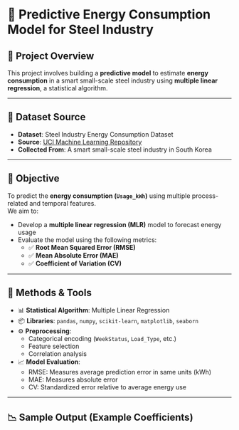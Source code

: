 # 🔧 Predictive Energy Consumption Model for Steel Industry

## 📌 Project Overview

This project involves building a **predictive model** to estimate **energy consumption** in a smart small-scale steel industry using **multiple linear regression**, a statistical algorithm.

---

## 📂 Dataset Source

- **Dataset**: Steel Industry Energy Consumption Dataset  
- **Source**: [UCI Machine Learning Repository](https://archive.ics.uci.edu/dataset/851/steel+industry+energy+consumption)  
- **Collected From**: A smart small-scale steel industry in South Korea

---

## 🎯 Objective

To predict the **energy consumption (`Usage_kWh`)** using multiple process-related and temporal features.  
We aim to:
- Develop a **multiple linear regression (MLR)** model to forecast energy usage
- Evaluate the model using the following metrics:
  - ✅ **Root Mean Squared Error (RMSE)**
  - ✅ **Mean Absolute Error (MAE)**
  - ✅ **Coefficient of Variation (CV)**

---

## 🧠 Methods & Tools

- 📊 **Statistical Algorithm**: Multiple Linear Regression
- 📦 **Libraries**: `pandas`, `numpy`, `scikit-learn`, `matplotlib`, `seaborn`
- ⚙️ **Preprocessing**:
  - Categorical encoding (`WeekStatus`, `Load_Type`, etc.)
  - Feature selection
  - Correlation analysis
- 📈 **Model Evaluation**:
  - RMSE: Measures average prediction error in same units (kWh)
  - MAE: Measures absolute error
  - CV: Standardized error relative to average energy use

---

## 📉 Sample Output (Example Coefficients)


